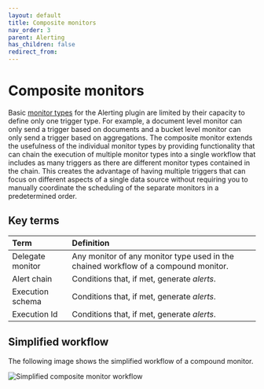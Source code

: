 ```yaml
---
layout: default
title: Composite monitors
nav_order: 3
parent: Alerting
has_children: false
redirect_from:
---
```


# Composite monitors

Basic [monitor types]({{site.url}}{{site.baseurl}}/observing-your-data/alerting/monitors/#monitor-types) for the Alerting plugin are limited by their capacity to define only one trigger type. For example, a document level monitor can only send a trigger based on documents and a bucket level monitor can only send a trigger based on aggregations. The composite monitor extends the usefulness of the individual monitor types by providing functionality that can chain the execution of multiple monitor types into a single workflow that includes as many triggers as there are different monitor types contained in the chain. This creates the advantage of having multiple triggers that can focus on different aspects of a single data source without requiring you to manually coordinate the scheduling of the separate monitors in a predetermined order.

## Key terms

| Term | Definition |
| :--- | :--- |
| Delegate monitor | Any monitor of any monitor type used in the chained workflow of a compound monitor. |
| Alert chain | Conditions that, if met, generate *alerts*. |
| Execution schema | Conditions that, if met, generate *alerts*. |
| Execution Id | Conditions that, if met, generate *alerts*. |

## Simplified workflow

The following image shows the simplified workflow of a compound monitor.

![Simplified composite monitor workflow]({{site.url}}{{site.baseurl}}/images/alerting/compound_monitor2.gif)